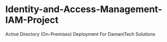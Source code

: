 # Identity-and-Access-Management-IAM-Project
Active Directory (On-Premises) Deployment For DamaniTech Solutions
